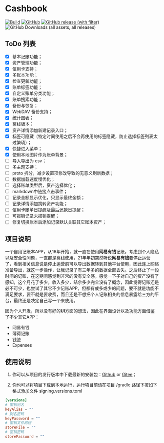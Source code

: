 # Cashbook

[![Build](https://github.com/WangJie0822/Cashbook/actions/workflows/Build.yaml/badge.svg)](https://github.com/WangJie0822/Cashbook/actions/workflows/Build.yaml)
[![GitHub](https://img.shields.io/github/license/WangJie0822/Cashbook)](http://www.apache.org/licenses/LICENSE-2.0)
[![GitHub release (with filter)](https://img.shields.io/github/v/release/WangJie0822/Cashbook)](https://github.com/WangJie0822/Cashbook/releases/latest)
![GitHub Downloads (all assets, all releases)](https://img.shields.io/github/downloads/WangJie0822/Cashbook/total)

## ToDo 列表
- [x] 基本记账功能；
- [x] 资产管理功能；
- [x] 信用卡支持；
- [x] 多账本功能；
- [x] 检查更新功能；
- [x] 账单标签功能；
- [x] 自定义账单分类功能；
- [x] 账单搜索功能；
- [x] 备份与恢复；
- [x] WebDAV 备份支持；
- [x] 统计图表；
- [x] 离线版本；
- [x] 资产详情添加新建记录入口；
- [x] 标签可隐藏（特定时间使用之后不会再使用的标签隐藏，防止选择标签列表太过繁琐）；
- [x] 快捷进入菜单；
- [x] 使用本地图片作为账单背景；
- [ ] 导入导出为 csv；
- [ ] 多主题支持；
- [ ] proto 拆分，减少设置项修改导致的无意义刷新数据；
- [ ] 数据加载速度慢优化；
- [ ] 选择账单类型后，资产选择优化；
- [ ] markdown中链接点击事件；
- [ ] 记录金额显示优化，只显示最终金额；
- [ ] 记录详情添加跳转资产功能；
- [ ] 信用卡账单日提醒及最后还款日提醒；
- [ ] 可报销记录未报销提醒；
- [ ] 修复切换账本后添加记录默认关联其它账本资产；

## 项目说明
一个自用记账本APP，从18年开始，就一直在使用**网易有钱**记账，考虑到个人隐私以及安全性问题，一直都是离线使用，21年年初突然听说**网易有钱**要停止运营了，看到相关信息说是停止运营前可以导出数据转到其他平台使用，因此连上网络准备导出，就这一步操作，让我记录了有三年多的数据全部丢失。之后终止了一段时间的记账，在这期间感觉到非常的没有安全感，感觉一下子对自己的资产没有了感知，这个月花了多少，收入多少，结余多少完全没有了概念，因此觉得记账还是必不可少，也尝试了其它不少记账APP，但都有或多或少的问题，要不就是功能不满足要求，要不就是要收费，而且还是不想把个人记账相关的信息暴露给三方的平台，最终还是决定自己写一个来使用。

因为个人开发，所以没有好的**UI**方面的想法，因此在界面设计以及功能方面借鉴了不少其它APP：

* 网易有钱
* 薄荷记账
* 钱迹
* Expenses

## 使用说明
1. 你可以从项目的发行版本中下载最新的安装包：[Github](https://github.com/WangJie0822/Cashbook/releases) or [Gitee](https://gitee.com/wangjie0822/Cashbook/releases)；

2. 你也可以将项目下载到本地运行，运行项目前请在项目 /gradle 路径下按如下格式添加文件 signing.versions.toml

```toml
[versions]
# 密钥别名
keyAlias = ""
# 别名密码
keyPassword = ""
# 密钥文件路径
storeFile = ""
# 密钥密码
storePassword = ""
```
